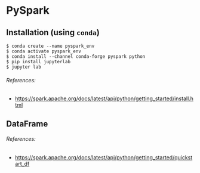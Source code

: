 
# PySpark

## Installation (using `conda`)

```console
$ conda create --name pyspark_env
$ conda activate pyspark_env
$ conda install --channel conda-forge pyspark python
$ pip install jupyterlab
$ jupyter lab
```

###### References:
* https://spark.apache.org/docs/latest/api/python/getting_started/install.html



## DataFrame






###### References:
* https://spark.apache.org/docs/latest/api/python/getting_started/quickstart_df






















